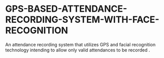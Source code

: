 # GPS-BASED-ATTENDANCE-RECORDING-SYSTEM-WITH-FACE-RECOGNITION
An attendance recording system that utilizes GPS and facial recognition technology intending to allow only  valid attendances to be recorded .
